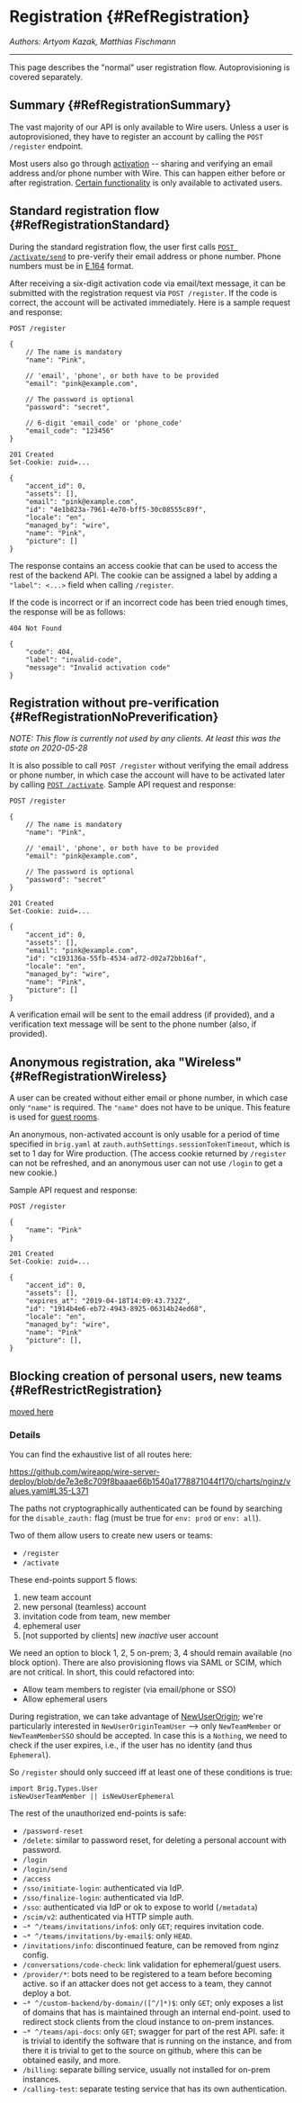 # Registration {#RefRegistration}

_Authors: Artyom Kazak, Matthias Fischmann_

---

This page describes the "normal" user registration flow. Autoprovisioning is covered separately.

## Summary {#RefRegistrationSummary}

The vast majority of our API is only available to Wire users. Unless a user is autoprovisioned, they have to register an account by calling the `POST /register` endpoint.

Most users also go through [activation](activation.md) -- sharing and verifying an email address and/or phone number with Wire. This can happen either before or after registration. [Certain functionality](activation.md#RefActivationBenefits) is only available to activated users.

## Standard registration flow {#RefRegistrationStandard}

During the standard registration flow, the user first calls [`POST /activate/send`](activation.md#RefActivationRequest) to pre-verify their email address or phone number. Phone numbers must be in [E.164][] format.

[E.164]: https://en.wikipedia.org/wiki/E.164

After receiving a six-digit activation code via email/text message, it can be submitted with the registration request via `POST /register`. If the code is correct, the account will be activated immediately. Here is a sample request and response:

```
POST /register

{
    // The name is mandatory
    "name": "Pink",

    // 'email', 'phone', or both have to be provided
    "email": "pink@example.com",

    // The password is optional
    "password": "secret",

    // 6-digit 'email_code' or 'phone_code'
    "email_code": "123456"
}
```

```
201 Created
Set-Cookie: zuid=...

{
    "accent_id": 0,
    "assets": [],
    "email": "pink@example.com",
    "id": "4e1b823a-7961-4e70-bff5-30c08555c89f",
    "locale": "en",
    "managed_by": "wire",
    "name": "Pink",
    "picture": []
}
```

The response contains an access cookie that can be used to access the rest of the backend API. The cookie can be assigned a label by adding a `"label": <...>` field when calling `/register`.

If the code is incorrect or if an incorrect code has been tried enough times, the response will be as follows:

```
404 Not Found

{
    "code": 404,
    "label": "invalid-code",
    "message": "Invalid activation code"
}
```

## Registration without pre-verification {#RefRegistrationNoPreverification}

_NOTE: This flow is currently not used by any clients. At least this was the state on 2020-05-28_

It is also possible to call `POST /register` without verifying the email address or phone number, in which case the account will have to be activated later by calling [`POST /activate`](activation.md#RefActivationSubmit). Sample API request and response:

```
POST /register

{
    // The name is mandatory
    "name": "Pink",

    // 'email', 'phone', or both have to be provided
    "email": "pink@example.com",

    // The password is optional
    "password": "secret"
}
```

```
201 Created
Set-Cookie: zuid=...

{
    "accent_id": 0,
    "assets": [],
    "email": "pink@example.com",
    "id": "c193136a-55fb-4534-ad72-d02a72bb16af",
    "locale": "en",
    "managed_by": "wire",
    "name": "Pink",
    "picture": []
}
```

A verification email will be sent to the email address (if provided), and a verification text message will be sent to the phone number (also, if provided).

## Anonymous registration, aka "Wireless" {#RefRegistrationWireless}

A user can be created without either email or phone number, in which case only `"name"` is required. The `"name"` does not have to be unique. This feature is used for [guest rooms](https://wire.com/en/features/encrypted-guest-rooms/).

An anonymous, non-activated account is only usable for a period of time specified in `brig.yaml` at `zauth.authSettings.sessionTokenTimeout`, which is set to 1 day for Wire production. (The access cookie returned by `/register` can not be refreshed, and an anonymous user can not use `/login` to get a new cookie.)

Sample API request and response:

```
POST /register

{
    "name": "Pink"
}
```

```
201 Created
Set-Cookie: zuid=...

{
    "accent_id": 0,
    "assets": [],
    "expires_at": "2019-04-18T14:09:43.732Z",
    "id": "1914b4e6-eb72-4943-8925-06314b24ed68",
    "locale": "en",
    "managed_by": "wire",
    "name": "Pink"
    "picture": [],
}
```

## Blocking creation of personal users, new teams {#RefRestrictRegistration}

[moved here](https://docs.wire.com/how-to/install/configuration-options.html#blocking-creation-of-personal-users-new-teams)

### Details

You can find the exhaustive list of all routes here:

https://github.com/wireapp/wire-server-deploy/blob/de7e3e8c709f8baaae66b1540a1778871044f170/charts/nginz/values.yaml#L35-L371

The paths not cryptographically authenticated can be found by searching for the `disable_zauth:` flag (must be true for `env: prod` or `env: all`).

Two of them allow users to create new users or teams:

- `/register`
- `/activate`

These end-points support 5 flows:

1. new team account
2. new personal (teamless) account
3. invitation code from team, new member
4. ephemeral user
5. [not supported by clients] new *inactive* user account

We need an option to block 1, 2, 5 on-prem; 3, 4 should remain available (no block option).  There are also provisioning flows via SAML or SCIM, which are not critical. In short, this could refactored into:

 * Allow team members to register (via email/phone or SSO)
 * Allow ephemeral users

During registration, we can take advantage of [NewUserOrigin](https://github.com/wireapp/wire-server/blob/a89b9cd818997e7837e5d0938ecfd90cf8dd9e52/libs/wire-api/src/Wire/API/User.hs#L625); we're particularly interested in `NewUserOriginTeamUser` --> only `NewTeamMember` or `NewTeamMemberSSO` should be accepted. In case this is a `Nothing`, we need to check if the user expires, i.e., if the user has no identity (and thus `Ephemeral`).

So `/register` should only succeed iff at least one of these conditions is true:

```
import Brig.Types.User
isNewUserTeamMember || isNewUserEphemeral
```

The rest of the unauthorized end-points is safe:

- `/password-reset`
- `/delete`: similar to password reset, for deleting a personal account with password.
- `/login`
- `/login/send`
- `/access`
- `/sso/initiate-login`: authenticated via IdP.
- `/sso/finalize-login`: authenticated via IdP.
- `/sso`: authenticated via IdP or ok to expose to world (`/metadata`)
- `/scim/v2`: authenticated via HTTP simple auth.
- `~* ^/teams/invitations/info$`: only `GET`; requires invitation code.
- `~* ^/teams/invitations/by-email$`: only `HEAD`.
- `/invitations/info`: discontinued feature, can be removed from nginz config.
- `/conversations/code-check`: link validation for ephemeral/guest users.
- `/provider/*`: bots need to be registered to a team before becoming active.  so if an attacker does not get access to a team, they cannot deploy a bot.
- `~* ^/custom-backend/by-domain/([^/]*)$`: only `GET`; only exposes a list of domains that has is maintained through an internal end-point.  used to redirect stock clients from the cloud instance to on-prem instances.
- `~* ^/teams/api-docs`: only `GET`; swagger for part of the rest API.  safe: it is trivial to identify the software that is running on the instance, and from there it is trivial to get to the source on github, where this can be obtained easily, and more.
- `/billing`: separate billing service, usually not installed for on-prem instances.
- `/calling-test`: separate testing service that has its own authentication.
